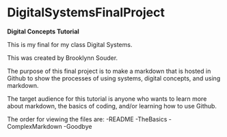 # DigitalSystemsFinalProject
**Digital Concepts Tutorial**

This is my final for my class Digital Systems.

This was created by Brooklynn Souder.

The purpose of this final project is to make a markdown that is hosted in Github to show the processes of using systems, digital concepts, and using markdown.

The target audience for this tutorial is anyone who wants to learn more about markdown, the basics of coding, and/or learning how to use Github.

The order for viewing the files are:
-README
-TheBasics
-ComplexMarkdown
-Goodbye



